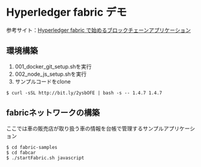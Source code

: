 # Hyperledger fabric デモ

参考サイト：[Hyperledger fabric で始めるブロックチェーンアプリケーション](https://qiita.com/tatsurou313/items/ca124beb9d9e06cceb77)

## 環境構築

1. 001_docker_git_setup.shを実行
2. 002_node_js_setup.shを実行
3. サンプルコードをclone

```
$ curl -sSL http://bit.ly/2ysbOFE | bash -s -- 1.4.7 1.4.7
```

## fabricネットワークの構築

ここでは車の販売店が取り扱う車の情報を台帳で管理するサンプルアプリケーション

```
$ cd fabric-samples
$ cd fabcar
$ ./startFabric.sh javascript
```